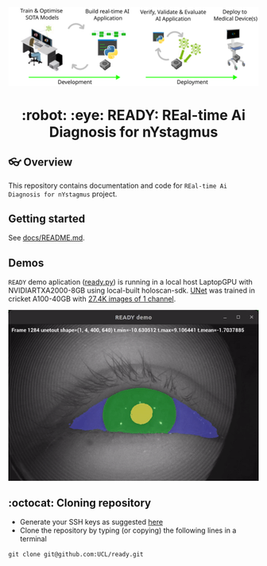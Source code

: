 <div style="text-align: center;" align="center">
  <img src="docs/figs/ready.svg" alt="real-time ai diagnosis for nystagmus" width="600"/>
  <h1> :robot: :eye: READY: REal-time Ai Diagnosis for nYstagmus </h1>
</div>


## :eyeglasses: Overview
This repository contains documentation and code for `REal-time Ai Diagnosis for nYstagmus` project.

## Getting started
See [docs/README.md](docs/README.md).

## Demos
`READY` demo aplication ([ready.py](/src/ready/apis/holoscan/ready/python/ready.py)) is running in a local host LaptopGPU with NVIDIARTXA2000-8GB using local-built holoscan-sdk. 
[UNet](src/ready/models/unet.py) was trained in cricket A100-40GB with [27.4K images of 1 channel](data/openEDS/README.md). 

![fig](docs/figs/ready-demo-2024-07-24_07.52.36-ezgif.com-video-to-gif-converter.gif)

## :octocat: Cloning repository
* Generate your SSH keys as suggested [here](https://docs.github.com/en/github/authenticating-to-github/generating-a-new-ssh-key-and-adding-it-to-the-ssh-agent)
* Clone the repository by typing (or copying) the following lines in a terminal
```
git clone git@github.com:UCL/ready.git
```

